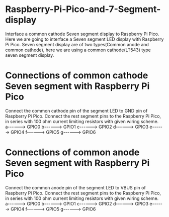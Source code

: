 # Raspberry-Pi-Pico-and-7-Segment-display
Interface a common cathode Seven segment display to Raspberry Pi Pico.
Here we are going to interface a Seven segment LED display with Raspberry Pi Pico. Seven segment display are of two types(Common anode and common cathode), here we are using a common cathode(LT543) type seven segment display.

# Connections of common cathode Seven segment with Raspberry Pi Pico
Connect the common cathode pin of the segment LED to GND pin of Raspberry Pi Pico.
Connect the rest segment pins to the Raspberry Pi Pico, in series with 100 ohm current limiting resistors with given wiring scheme.
a------> GPIO0
b------> GPIO1
c------> GPIO2
d------> GPIO3
e------> GPIO4
f------> GPIO5
g------> GPIO6

# Connections of common anode Seven segment with Raspberry Pi Pico
Connect the common anode pin of the segment LED to VBUS pin of Raspberry Pi Pico.
Connect the rest segment pins to the Raspberry Pi Pico, in series with 100 ohm current limiting resistors with given wiring scheme.
a------> GPIO0
b------> GPIO1
c------> GPIO2
d------> GPIO3
e------> GPIO4
f------> GPIO5
g------> GPIO6
